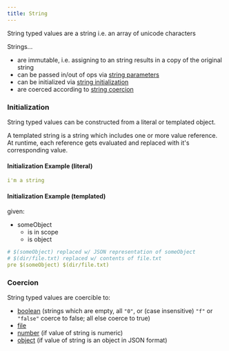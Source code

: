 ```yaml
---
title: String
---
```


String typed values are a string i.e. an array of unicode characters

Strings...
- are immutable, i.e. assigning to an string results in a copy of the original string
- can be passed in/out of ops via [string parameters](../structure/op-directory/op/parameter/string)
- can be initialized via [string initialization](#initialization)
- are coerced according to [string coercion](#coercion)

### Initialization
String typed values can be constructed from a literal or templated object.
 
A templated string is a string which includes one or more value reference.
At runtime, each reference gets evaluated and replaced with it's corresponding value.

#### Initialization Example (literal)

```yaml
i'm a string
```

#### Initialization Example (templated)
given:
- someObject
  - is in scope
  - is object

```yaml
# $(someObject) replaced w/ JSON representation of someObject
# $(dir/file.txt) replaced w/ contents of file.txt
pre $(someObject) $(dir/file.txt)
```

### Coercion
String typed values are coercible to:

- [boolean](boolean.md) (strings which are empty, all `"0"`, or (case insensitive) `"f"` or `"false"` coerce to false; all else coerce to true)
- [file](file.md)
- [number](number.md) (if value of string is numeric)
- [object](object.md) (if value of string is an object in JSON format)
